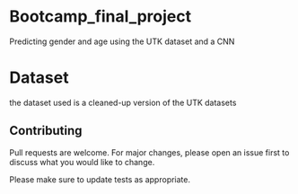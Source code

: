 # Bootcamp_final_project
Predicting gender and age using the UTK dataset and a CNN

# Dataset

the dataset used is a cleaned-up version of the UTK datasets


## Contributing
Pull requests are welcome. For major changes, please open an issue first to discuss what you would like to change.

Please make sure to update tests as appropriate.

